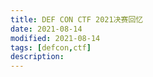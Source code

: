 ```yaml
---
title: DEF CON CTF 2021决赛回忆
date: 2021-08-14
modified: 2021-08-14
tags: [defcon,ctf]
description: 
---
```


 
